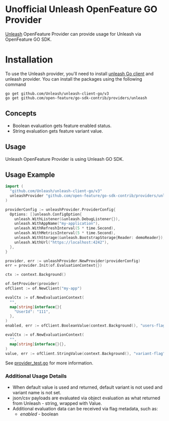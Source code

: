 # Unofficial Unleash OpenFeature GO Provider

 [Unleash](https://getunleash.io) OpenFeature Provider can provide usage for Unleash via OpenFeature GO SDK.

# Installation

To use the Unleash provider, you'll need to install [unleash Go client](github.com/Unleash/unleash-client-go/v3) and unleash provider. You can install the packages using the following command

```shell
go get github.com/Unleash/unleash-client-go/v3
go get github.com/open-feature/go-sdk-contrib/providers/unleash
```

## Concepts
* Boolean evaluation gets feature enabled status.
* String evaluation gets feature variant value.

## Usage
Unleash OpenFeature Provider is using Unleash GO SDK.

## Usage Example

```go
import (
  "github.com/Unleash/unleash-client-go/v3"
  unleashProvider "github.com/open-feature/go-sdk-contrib/providers/unleash/pkg"
)

providerConfig := unleashProvider.ProviderConfig{
  Options: []unleash.ConfigOption{
    unleash.WithListener(&unleash.DebugListener{}),
    unleash.WithAppName("my-application"),
    unleash.WithRefreshInterval(5 * time.Second),
    unleash.WithMetricsInterval(5 * time.Second),
    unleash.WithStorage(&unleash.BootstrapStorage{Reader: demoReader}),
    unleash.WithUrl("https://localhost:4242"),
  },
}

provider, err := unleashProvider.NewProvider(providerConfig)
err = provider.Init(of.EvaluationContext{})

ctx := context.Background()

of.SetProvider(provider)
ofClient := of.NewClient("my-app")

evalCtx := of.NewEvaluationContext(
  "",
  map[string]interface{}{
    "UserId": "111",
  },
)
enabled, err := ofClient.BooleanValue(context.Background(), "users-flag", false, evalCtx)

evalCtx := of.NewEvaluationContext(
  "",
  map[string]interface{}{},
)
value, err := ofClient.StringValue(context.Background(), "variant-flag", "", evalCtx)

```
See [provider_test.go](./pkg/provider_test.go) for more information.


### Additional Usage Details

* When default value is used and returned, default variant is not used and variant name is not set.
* json/csv payloads are evaluated via object evaluation as what returned from Unleash - string, wrapped with Value.
* Additional evaluation data can be received via flag metadata, such as:
  * *enabled* - boolean
